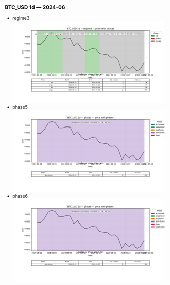 ### BTC_USD 1d — 2024-06

- regime3
![BTC_USD_1d_regime3_2024-06_phase_price.png](outputs/fourier/phase_monthly/BTC_USD/1d/2024/2024-06/BTC_USD_1d_regime3_2024-06_phase_price.png)
- phase5
![BTC_USD_1d_phase5_2024-06_phase_price.png](outputs/fourier/phase_monthly/BTC_USD/1d/2024/2024-06/BTC_USD_1d_phase5_2024-06_phase_price.png)
- phase6
![BTC_USD_1d_phase6_2024-06_phase_price.png](outputs/fourier/phase_monthly/BTC_USD/1d/2024/2024-06/BTC_USD_1d_phase6_2024-06_phase_price.png)